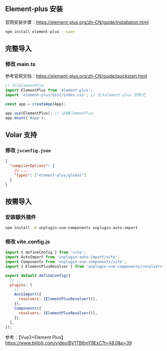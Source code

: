 ## Element-plus 安装

官网安装步骤：https://element-plus.org/zh-CN/guide/installation.html

```bash
npm install element-plus --save
```

## 完整导入

### 修改 main.ts

参考官网文档：https://element-plus.org/zh-CN/guide/quickstart.html

```js
// 引入ElementPlus
import ElementPlus from 'element-plus';
import 'element-plus/dist/index.css'; // 引入element-plus 的样式

const app = createApp(App);

app.use(ElementPlus); // 注册ElementPlus
app.mount('#app');
```

## Volar 支持

### 修改 `jsconfig.json`

```json
{
  "compilerOptions": {
    // ...
    "types": ["element-plus/global"]
  }
}
```

## 按需导入

### 安装额外插件

```bash
npm install -D unplugin-vue-components unplugin-auto-import
```

### 修改 vite.config.js

```js
import { defineConfig } from 'vite';
import AutoImport from 'unplugin-auto-import/vite';
import Components from 'unplugin-vue-components/vite';
import { ElementPlusResolver } from 'unplugin-vue-components/resolvers';

export default defineConfig({
  // ...
  plugins: [
    // ...
    AutoImport({
      resolvers: [ElementPlusResolver()],
    }),
    Components({
      resolvers: [ElementPlusResolver()],
    }),
  ],
});
```

参考：【Vue3+Element Plus】https://www.bilibili.com/video/BV1TB6mY9ExC?t=48.0&p=39
